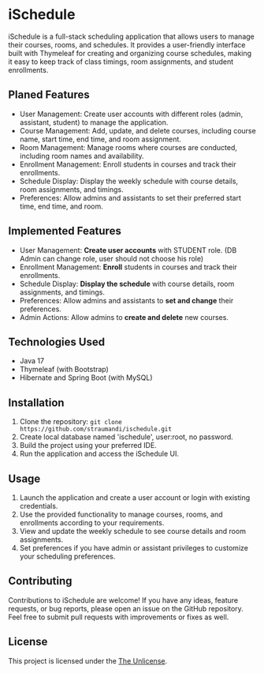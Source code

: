 # iSchedule

iSchedule is a full-stack scheduling application that allows users to manage their courses, rooms, and schedules. It provides a
user-friendly interface built with Thymeleaf for creating and organizing course schedules, making it easy to keep track
of class timings, room assignments, and student enrollments.

## Planed Features

- User Management: Create user accounts with different roles (admin, assistant, student) to manage the application.
- Course Management: Add, update, and delete courses, including course name, start time, end time, and room assignment.
- Room Management: Manage rooms where courses are conducted, including room names and availability.
- Enrollment Management: Enroll students in courses and track their enrollments.
- Schedule Display: Display the weekly schedule with course details, room assignments, and timings.
- Preferences: Allow admins and assistants to set their preferred start time, end time, and room.

## Implemented Features
- User Management: **Create user accounts** with STUDENT role. (DB Admin can change role, user should not choose his role)
- Enrollment Management: **Enroll** students in courses and track their enrollments.
- Schedule Display: **Display the schedule** with course details, room assignments, and timings.
- Preferences: Allow admins and assistants to **set and change** their preferences.
- Admin Actions: Allow admins to **create and delete** new courses.

## Technologies Used

- Java 17
- Thymeleaf (with Bootstrap)
- Hibernate and Spring Boot (with MySQL)

## Installation

1. Clone the repository: `git clone https://github.com/straumandi/ischedule.git`
2. Create local database named 'ischedule', user:root, no password.
3. Build the project using your preferred IDE.
4. Run the application and access the iSchedule UI.

## Usage

1. Launch the application and create a user account or login with existing credentials.
2. Use the provided functionality to manage courses, rooms, and enrollments according to your requirements.
3. View and update the weekly schedule to see course details and room assignments.
4. Set preferences if you have admin or assistant privileges to customize your scheduling preferences.

## Contributing

Contributions to iSchedule are welcome! If you have any ideas, feature requests, or bug reports, please open an issue on
the GitHub repository. Feel free to submit pull requests with improvements or fixes as well.

## License

This project is licensed under the [The Unlicense](https://opensource.org/licenses/unlicense).
